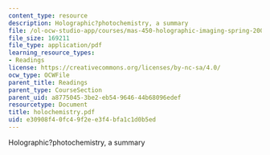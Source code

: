 ```yaml
---
content_type: resource
description: Holographic?photochemistry, a summary
file: /ol-ocw-studio-app/courses/mas-450-holographic-imaging-spring-2003/e30908f40fc49f2ee3f4bfa1c1d0b5ed_holochemistry.pdf
file_size: 169211
file_type: application/pdf
learning_resource_types:
- Readings
license: https://creativecommons.org/licenses/by-nc-sa/4.0/
ocw_type: OCWFile
parent_title: Readings
parent_type: CourseSection
parent_uid: a8775045-3be2-eb54-9646-44b68096edef
resourcetype: Document
title: holochemistry.pdf
uid: e30908f4-0fc4-9f2e-e3f4-bfa1c1d0b5ed
---
```

Holographic?photochemistry, a summary